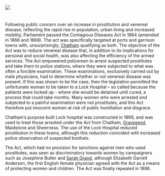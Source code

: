 <a href="https://juncture-digital.org"><img src="https://juncture-digital.org/images/ve-button.png"/></a>

<param author="Dr Martin Watts" banner="/images/banners/19c.jpg" layout="vtl" title="Contagious Diseases Acts and Lock Hospitals" ve-config/>

<param aliases="Chatham" eid="Q729006" ve-entity/>
<param aliases="Gravesend" eid="Q676689" ve-entity/>
<param aliases="Maidstone" eid="Q213180" ve-entity/>
<param aliases="Sheerness" eid="Q1003196" ve-entity/>

#

Following public concern over an increase in prostitution and venereal disease, reflecting the rapid rise in population, urban living and increased mobility, Parliament passed the Contagious Diseases Act in 1864 (amended in 1866 and 1869). The act was specifically targeted at ports and garrison towns with, unsurprisingly, [Chatham](/19c/19c-chatham-dockyard) qualifying as both. The objective of the Act was to reduce venereal disease that, in addition to its implications for personal and social health, was also affecting the efficiency of the armed services. The Act empowered policemen to arrest suspected prostitutes and take them to police stations, where they were subjected to what was often a forcible examination. These examinations, exclusively carried out by male physicians, had to determine whether or not venereal disease was present. If this was shown to be the case, then the legislation permitted the unfortunate woman to be taken to a Lock Hospital – so called because the patients were locked up - where she would be detained until cured, a process that could take months. Many women who were arrested and subjected to a painful examination were not prostitutes, and this Act therefore put innocent women at risk of public humiliation and disgrace.
<param attribution="Kent Maps Online Postcard Collection" label="Chatham Dockyard" url="https://stor.artstor.org/stor/f04e222b-2912-487e-8194-b1a6e24c51c1" ve-image/>
<param center="Q729006" ve-map zoom="15"/>

Chatham’s purpose built Lock hospital was constructed in 1869, and was used to treat those arrested under the Act from Chatham, [Gravesend](/19c/19c-gravesend), Maidstone and Sheerness. The use of the Lock Hospital reduced prostitution in these towns, although this reduction coincided with increased police observation of suspected brothels.
<param ve-image-v2 manifest="https://iiif.juncture-digital.org/wc:RochesterStBarts4245.JPG/manifest.json">
<param center="Q729006" ve-map zoom="10"/>

The Act, which had no provision for sanctions against men who used prostitutes, was seen as discriminatory towards women by campaigners such as Josephine Butler and [Sarah Grand](/19c/19c-grand-biography), although Elizabeth Garrett Anderson, the first English female physician agreed with the Act as a means of protecting women and children. The Act was finally repealed in 1886.
<param ve-image-v2 manifest="https://iiif.juncture-digital.org/wc:Josephine_Butler.jpg/manifest.json">
<param ve-image-v2 manifest="https://iiif.juncture-digital.org/wc:Portrait_of_Sarah_Grand.jpg/manifest.json">
<param ve-image-v2 manifest="https://iiif.juncture-digital.org/wc:Elizabeth_Garrett_Anderson.jpg/manifest.json">

